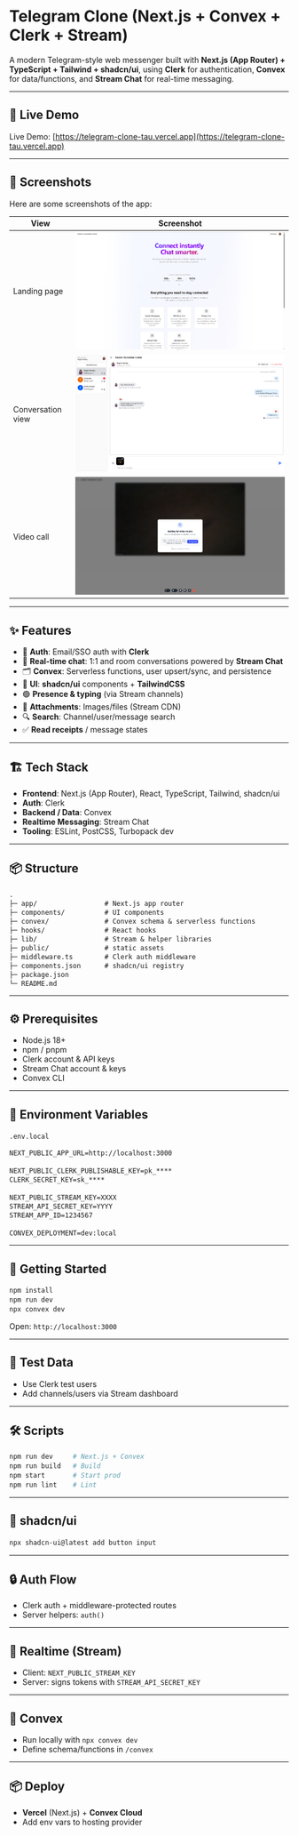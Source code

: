 # Telegram Clone (Next.js + Convex + Clerk + Stream)

A modern Telegram-style web messenger built with **Next.js (App Router) + TypeScript + Tailwind + shadcn/ui**, using **Clerk** for authentication, **Convex** for data/functions, and **Stream Chat** for real-time messaging.

---

## 🚀 Live Demo

Live Demo: [https://telegram-clone-tau.vercel.app](https://telegram-clone-tau.vercel.app)

---

## 📸 Screenshots

Here are some screenshots of the app:

| View | Screenshot |
|------|------------|
| Landing page | ![Landing page](https://github.com/ragini-pandey/telegram-clone/blob/master/public/screenshot1.png) |
| Conversation view | ![Conversation view](https://github.com/ragini-pandey/telegram-clone/blob/master/public/screenshot2.png) |
| Video call | ![Video call](https://github.com/ragini-pandey/telegram-clone/blob/master/public/screenshot3.png) |

---


## ✨ Features

- 🔐 **Auth**: Email/SSO auth with **Clerk**
- 💬 **Real-time chat**: 1:1 and room conversations powered by **Stream Chat**
- 🗂️ **Convex**: Serverless functions, user upsert/sync, and persistence
- 🧩 **UI**: **shadcn/ui** components + **TailwindCSS**
- 🟢 **Presence & typing** (via Stream channels)
- 📎 **Attachments**: Images/files (Stream CDN)
- 🔍 **Search**: Channel/user/message search
- ✅ **Read receipts** / message states

---

## 🏗️ Tech Stack

- **Frontend**: Next.js (App Router), React, TypeScript, Tailwind, shadcn/ui
- **Auth**: Clerk
- **Backend / Data**: Convex
- **Realtime Messaging**: Stream Chat
- **Tooling**: ESLint, PostCSS, Turbopack dev

---

## 📦 Structure

```
.
├─ app/                 # Next.js app router
├─ components/          # UI components
├─ convex/              # Convex schema & serverless functions
├─ hooks/               # React hooks
├─ lib/                 # Stream & helper libraries
├─ public/              # static assets
├─ middleware.ts        # Clerk auth middleware
├─ components.json      # shadcn/ui registry
├─ package.json
└─ README.md
```

---

## ⚙️ Prerequisites

- Node.js 18+
- npm / pnpm
- Clerk account & API keys
- Stream Chat account & keys
- Convex CLI

---

## 🔑 Environment Variables

`.env.local`

```
NEXT_PUBLIC_APP_URL=http://localhost:3000

NEXT_PUBLIC_CLERK_PUBLISHABLE_KEY=pk_****
CLERK_SECRET_KEY=sk_****

NEXT_PUBLIC_STREAM_KEY=XXXX
STREAM_API_SECRET_KEY=YYYY
STREAM_APP_ID=1234567

CONVEX_DEPLOYMENT=dev:local
```

---

## 🚀 Getting Started

```bash
npm install
npm run dev
npx convex dev
```

Open: `http://localhost:3000`

---

## 🧪 Test Data

- Use Clerk test users
- Add channels/users via Stream dashboard

---

## 🛠️ Scripts

```bash
npm run dev     # Next.js + Convex
npm run build   # Build
npm start       # Start prod
npm run lint    # Lint
```

---

## 🧰 shadcn/ui

```bash
npx shadcn-ui@latest add button input
```

---

## 🔒 Auth Flow

- Clerk auth + middleware-protected routes
- Server helpers: `auth()`

---

## 📡 Realtime (Stream)

- Client: `NEXT_PUBLIC_STREAM_KEY`
- Server: signs tokens with `STREAM_API_SECRET_KEY`

---

## 🧰 Convex

- Run locally with `npx convex dev`
- Define schema/functions in `/convex`

---

## 📦 Deploy

- **Vercel** (Next.js) + **Convex Cloud**
- Add env vars to hosting provider
